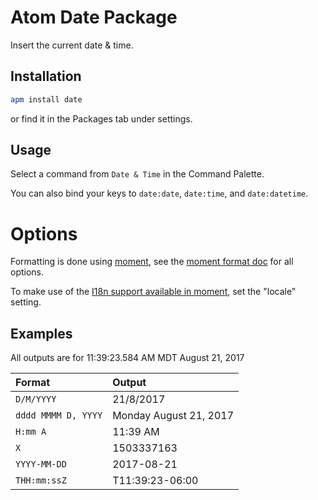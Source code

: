 # Atom Date Package

Insert the current date & time.

## Installation

```sh
apm install date
```
or find it in the Packages tab under settings.

## Usage

Select a command from `Date & Time` in the Command Palette.

You can also bind your keys to `date:date`, `date:time`, and `date:datetime`.

# Options

Formatting is done using [moment](https://momentjs.com/docs/#/displaying/format/), 
see the [moment format doc](https://momentjs.com/docs/#/displaying/format/) for all options.

To make use of the [I18n support available in moment](https://momentjs.com/docs/#/i18n/),
set the "locale" setting.

## Examples

All outputs are for 11:39:23.584 AM MDT August 21, 2017

| Format              | Output                 |
|:--------------------|:-----------------------|
| `D/M/YYYY`          | 21/8/2017              |
| `dddd MMMM D, YYYY` | Monday August 21, 2017 |
| `H:mm A`            | 11:39 AM               |
| `X`                 | 1503337163             |
| `YYYY-MM-DD`        | 2017-08-21             |
| `THH:mm:ssZ`        | T11:39:23-06:00        |
